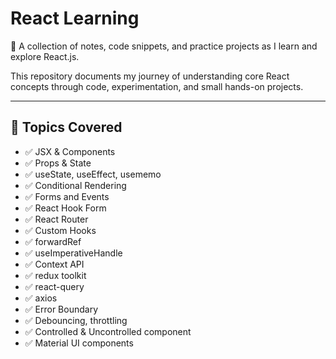 # React Learning

📘 A collection of notes, code snippets, and practice projects as I learn and explore React.js.

This repository documents my journey of understanding core React concepts through code, experimentation, and small hands-on projects.

---

## 🧠 Topics Covered

- ✅ JSX & Components
- ✅ Props & State
- ✅ useState, useEffect, usememo
- ✅ Conditional Rendering
- ✅ Forms and Events
- ✅ React Hook Form
- ✅ React Router
- ✅ Custom Hooks
- ✅ forwardRef
- ✅ useImperativeHandle
- ✅ Context API
- ✅ redux toolkit
- ✅ react-query
- ✅ axios
- ✅ Error Boundary
- ✅ Debouncing, throttling
- ✅ Controlled & Uncontrolled component
- ✅ Material UI components

